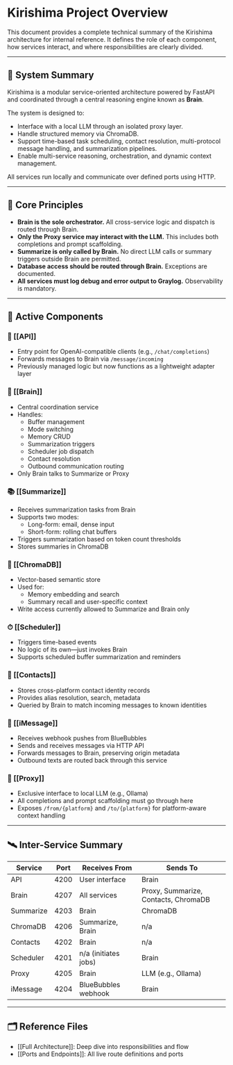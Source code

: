 
# Kirishima Project Overview

This document provides a complete technical summary of the Kirishima architecture for internal reference. It defines the role of each component, how services interact, and where responsibilities are clearly divided.

---

## 🔧 System Summary

Kirishima is a modular service-oriented architecture powered by FastAPI and coordinated through a central reasoning engine known as **Brain**.

The system is designed to:
- Interface with a local LLM through an isolated proxy layer.
- Handle structured memory via ChromaDB.
- Support time-based task scheduling, contact resolution, multi-protocol message handling, and summarization pipelines.
- Enable multi-service reasoning, orchestration, and dynamic context management.

All services run locally and communicate over defined ports using HTTP.

---

## 🧠 Core Principles

- **Brain is the sole orchestrator.** All cross-service logic and dispatch is routed through Brain.
- **Only the Proxy service may interact with the LLM.** This includes both completions and prompt scaffolding.
- **Summarize is only called by Brain.** No direct LLM calls or summary triggers outside Brain are permitted.
- **Database access should be routed through Brain.** Exceptions are documented.
- **All services must log debug and error output to Graylog.** Observability is mandatory.

---

## 🧩 Active Components

### 🔁 [[API]]
- Entry point for OpenAI-compatible clients (e.g., `/chat/completions`)
- Forwards messages to Brain via `/message/incoming`
- Previously managed logic but now functions as a lightweight adapter layer

### 🧠 [[Brain]]
- Central coordination service
- Handles:
  - Buffer management
  - Mode switching
  - Memory CRUD
  - Summarization triggers
  - Scheduler job dispatch
  - Contact resolution
  - Outbound communication routing
- Only Brain talks to Summarize or Proxy

### 📚 [[Summarize]]
- Receives summarization tasks from Brain
- Supports two modes:
  - Long-form: email, dense input
  - Short-form: rolling chat buffers
- Triggers summarization based on token count thresholds
- Stores summaries in ChromaDB

### 🧬 [[ChromaDB]]
- Vector-based semantic store
- Used for:
  - Memory embedding and search
  - Summary recall and user-specific context
- Write access currently allowed to Summarize and Brain only

### ⏱ [[Scheduler]]
- Triggers time-based events
- No logic of its own—just invokes Brain
- Supports scheduled buffer summarization and reminders

### 📇 [[Contacts]]
- Stores cross-platform contact identity records
- Provides alias resolution, search, metadata
- Queried by Brain to match incoming messages to known identities

### 💬 [[iMessage]]
- Receives webhook pushes from BlueBubbles
- Sends and receives messages via HTTP API
- Forwards messages to Brain, preserving origin metadata
- Outbound texts are routed back through this service

### 🧠 [[Proxy]]
- Exclusive interface to local LLM (e.g., Ollama)
- All completions and prompt scaffolding must go through here
- Exposes `/from/{platform}` and `/to/{platform}` for platform-aware context handling

---

## 🛰 Inter-Service Summary

| Service         | Port | Receives From        | Sends To                             |
| --------------- | ---- | -------------------- | ------------------------------------ |
| API             | 4200 | User interface       | Brain                                |
| Brain           | 4207 | All services         | Proxy, Summarize, Contacts, ChromaDB |
| Summarize       | 4203 | Brain                | ChromaDB                             |
| ChromaDB        | 4206 | Summarize, Brain     | n/a                                  |
| Contacts        | 4202 | Brain                | n/a                                  |
| Scheduler       | 4201 | n/a (initiates jobs) | Brain                                |
| Proxy           | 4205 | Brain                | LLM (e.g., Ollama)                   |
| iMessage        | 4204 | BlueBubbles webhook  | Brain                                |


---

## 🗂 Reference Files

- [[Full Architecture]]: Deep dive into responsibilities and flow
- [[Ports and Endpoints]]: All live route definitions and ports

